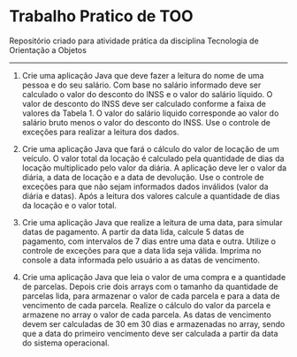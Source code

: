 # Trabalho Pratico de TOO
Repositório criado para atividade prática da disciplina Tecnologia de Orientação a Objetos

-----------

1) Crie uma aplicação Java que deve fazer a leitura do nome de uma pessoa e do seu salário. Com base no salário informado deve ser calculado o valor do desconto do INSS e o valor do salário líquido. O valor de desconto do INSS deve ser calculado conforme a faixa de valores da Tabela 1. O valor do salário liquido corresponde ao valor do salário bruto menos o valor do desconto do INSS. Use o controle de exceções para realizar a leitura dos dados.

2) Crie uma aplicação Java que fará o cálculo do valor de locação de um veículo. O valor total da locação é calculado pela quantidade de dias da locação multiplicado pelo valor da diária. A aplicação deve ler o valor da diária, a data de locação e a data de devolução. Use o controle de exceções para que não sejam informados dados inválidos (valor da diária e datas). Após a leitura dos valores calcule a quantidade de dias da locação e o valor total.

3) Crie uma aplicação Java que realize a leitura de uma data, para simular datas de pagamento. A partir da data lida, calcule 5 datas de pagamento, com intervalos de 7 dias entre uma data e outra. Utilize o controle de exceções para que a data lida seja válida. Imprima no console a data informada pelo usuário a as datas de vencimento.

4) Crie uma aplicação Java que leia o valor de uma compra e a quantidade de parcelas. Depois crie dois arrays com o tamanho da quantidade de parcelas lida, para armazenar o valor de cada parcela e para a data de vencimento de cada parcela. Realize o cálculo do valor da parcela e armazene no array o valor de cada parcela. As datas de vencimento devem ser calculadas de 30 em 30 dias e armazenadas no array, sendo que a data do primeiro vencimento deve ser calculada a partir da data do sistema operacional.

